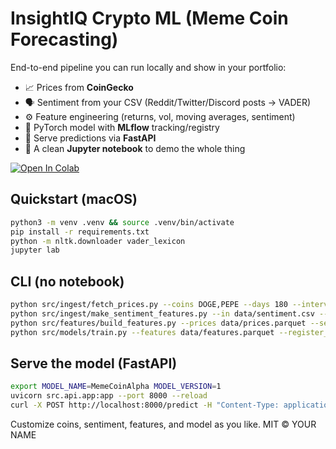 # InsightIQ Crypto ML (Meme Coin Forecasting)

End-to-end pipeline you can run locally and show in your portfolio:
- 📈 Prices from **CoinGecko**
- 🗣️ Sentiment from your CSV (Reddit/Twitter/Discord posts → VADER)
- ⚙️ Feature engineering (returns, vol, moving averages, sentiment)
- 🧠 PyTorch model with **MLflow** tracking/registry
- 🚀 Serve predictions via **FastAPI**
- 📓 A clean **Jupyter notebook** to demo the whole thing

[![Open In Colab](https://colab.research.google.com/assets/colab-badge.svg)](https://colab.research.google.com/github/YOURNAME/insightiq-crypto-ml/blob/main/notebooks/demo_crypto_pipeline.ipynb)

## Quickstart (macOS)
```bash
python3 -m venv .venv && source .venv/bin/activate
pip install -r requirements.txt
python -m nltk.downloader vader_lexicon
jupyter lab
```

## CLI (no notebook)
```bash
python src/ingest/fetch_prices.py --coins DOGE,PEPE --days 180 --interval daily --out data/prices.parquet
python src/ingest/make_sentiment_features.py --in data/sentiment.csv --out data/sentiment_features.parquet
python src/features/build_features.py --prices data/prices.parquet --sent data/sentiment_features.parquet --out data/features.parquet
python src/models/train.py --features data/features.parquet --register_name MemeCoinAlpha
```

## Serve the model (FastAPI)
```bash
export MODEL_NAME=MemeCoinAlpha MODEL_VERSION=1
uvicorn src.api.app:app --port 8000 --reload
curl -X POST http://localhost:8000/predict -H "Content-Type: application/json"   -d '{"features":[[0.01,0.02,0.03,0.04,0.05,-0.01,-0.02,-0.03,-0.04,0.1,0.1,0.1,0.1,0.2,0.1,0.05,0.65,12]]}'
```

Customize coins, sentiment, features, and model as you like.
MIT © YOUR NAME
